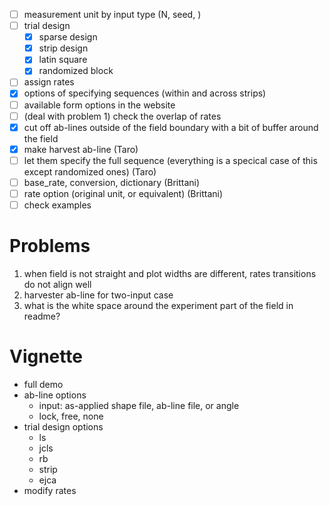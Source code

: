 + [ ] measurement unit by input type (N, seed, )
+ [ ] trial design
  + [x] sparse design
  + [x] strip design
  + [x] latin square
  + [x] randomized block
+ [ ] assign rates
+ [x] options of specifying sequences (within and across strips)
+ [ ] available form options in the website 
+ [ ] (deal with problem 1) check the overlap of rates
+ [x] cut off ab-lines outside of the field boundary with a bit of buffer around the field
+ [x] make harvest ab-line (Taro)
+ [ ] let them specify the full sequence (everything is a specical case of this except randomized ones) (Taro)
+ [ ] base_rate, conversion, dictionary (Brittani)
+ [ ] rate option (original unit, or equivalent) (Brittani)
+ [ ] check examples
# Problems

1. when field is not straight and plot widths are different, rates transitions do not align well
2. harvester ab-line for two-input case
3. what is the white space around the experiment part of the field in readme?

# Vignette

+ full demo
+ ab-line options
  -  input: as-applied shape file, ab-line file, or angle
  -  lock, free, none 
+ trial design options
  + ls
  + jcls
  + rb
  + strip
  + ejca
+ modify rates